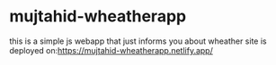 # mujtahid-wheatherapp
this is a simple js webapp that just informs you about wheather
site is deployed on:https://mujtahid-wheatherapp.netlify.app/
